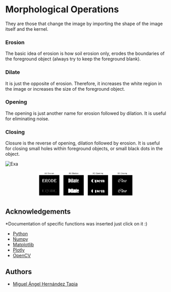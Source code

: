 # Morphological Operations

They are those that change the image by importing the shape of the image itself and the kernel.

### Erosion

The basic idea of erosion is how soil erosion only, erodes the boundaries of the foreground object (always try to keep the foreground blank).

### Dilate

It is just the opposite of erosion. Therefore, it increases the white region in the image or increases the size of the foreground object.

### Opening

The opening is just another name for erosion followed by dilation. It is useful for eliminating noise.

### Closing

Closure is the reverse of opening, dilation followed by erosion. It is useful for closing small holes within foreground objects, or small black dots in the object.

![Exa](https://bioimagebook.github.io/_images/morph_4_0.png)


<p align="center" width="60%">
    <img width="60%%" src="morph_4_0.png" link="https://bioimagebook.github.io/chapters/2-processing/5-morph/morph.html">
</p>

## Acknowledgements
*Documentation of specific functions was inserted just click on it :) 
 - [Python](https://www.python.org/)
 - [Numpy](https://numpy.org/doc/stable/reference/generated/numpy.ones.html)
 - [Matplotlib](https://matplotlib.org/stable/api/_as_gen/matplotlib.pyplot.imshow.html)
 - [Plotly](https://plotly.com/python/imshow/)
 - [OpenCV](https://docs.opencv.org/4.x/d9/d61/tutorial_py_morphological_ops.html)

## Authors

- [Miguel Ángel Hernández Tapia](https://github.com/MiguelAngel-ht)

